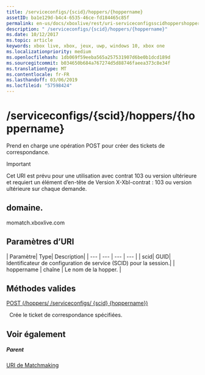 ```yaml
---
title: /serviceconfigs/{scid}/hoppers/{hoppername}
assetID: ba1e129d-b4c4-6535-46ce-fd184465c85f
permalink: en-us/docs/xboxlive/rest/uri-serviceconfigsscidhoppershoppername.html
description: " /serviceconfigs/{scid}/hoppers/{hoppername}"
ms.date: 10/12/2017
ms.topic: article
keywords: xbox live, xbox, jeux, uwp, windows 10, xbox one
ms.localizationpriority: medium
ms.openlocfilehash: 1db069f59eeba565a257531907d6be0b1dcd189d
ms.sourcegitcommit: b034650b684a767274d5d88746faeea373c8e34f
ms.translationtype: MT
ms.contentlocale: fr-FR
ms.lasthandoff: 03/06/2019
ms.locfileid: "57598424"
---
```

# <a name="serviceconfigsscidhoppershoppername"></a>/serviceconfigs/{scid}/hoppers/{hoppername}

Prend en charge une opération POST pour créer des tickets de correspondance.

> [!IMPORTANT]
> Cet URI est prévu pour une utilisation avec contrat 103 ou version ultérieure et requiert un élément d’en-tête de Version X-Xbl-contrat : 103 ou version ultérieure sur chaque demande.

<a id="ID4ER"></a>


## <a name="domain"></a>domaine.
momatch.xboxlive.com  
<a id="ID4EW"></a>


## <a name="uri-parameters"></a>Paramètres d’URI

| Paramètre| Type| Description|
| --- | --- | --- | --- |
| scid| GUID| Identificateur de configuration de service (SCID) pour la session.|
| hoppername | chaîne | Le nom de la hopper. |

<a id="ID4E2B"></a>


## <a name="valid-methods"></a>Méthodes valides

[POST (/hoppers/ /serviceconfigs/ {scid} {hoppername})](uri-serviceconfigsscidhoppershoppernamepost.md)

&nbsp;&nbsp;Crée le ticket de correspondance spécifiées.

<a id="ID4EFC"></a>


## <a name="see-also"></a>Voir également

<a id="ID4EHC"></a>


##### <a name="parent"></a>Parent  

[URI de Matchmaking](atoc-reference-matchtickets.md)
